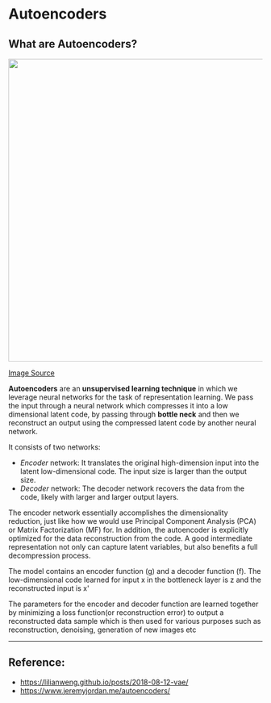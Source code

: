 # Autoencoders

## What are Autoencoders?

<img src="https://upload.wikimedia.org/wikipedia/commons/2/28/Autoencoder_structure.png" width="600">

[Image Source](https://en.wikipedia.org/wiki/Autoencoder)

**Autoencoders** are an **unsupervised learning technique** in which we leverage neural networks for the task of representation learning. We pass the input through a neural network which compresses it into a low dimensional latent code, by passing through **bottle neck** and then we reconstruct an output using the compressed latent code by another neural network.

It consists of two networks:

* *Encoder* network: It translates the original high-dimension input into the latent low-dimensional code. The input size is larger than the output size.
* *Decoder* network: The decoder network recovers the data from the code, likely with larger and larger output layers.

The encoder network essentially accomplishes the dimensionality reduction, just like how we would use Principal Component Analysis (PCA) or Matrix Factorization (MF) for. In addition, the autoencoder is explicitly optimized for the data reconstruction from the code. A good intermediate representation not only can capture latent variables, but also benefits a full decompression process.

The model contains an encoder function (g) and a decoder function (f). The low-dimensional code learned for input x in the bottleneck layer is z and the reconstructed input is x'
 
The parameters for the encoder and decoder function are learned together by minimizing a loss function(or reconstruction error) to output a reconstructed data sample which is then used for various purposes such as reconstruction, denoising, generation of new images etc

---

## Reference:

* https://lilianweng.github.io/posts/2018-08-12-vae/
* https://www.jeremyjordan.me/autoencoders/
